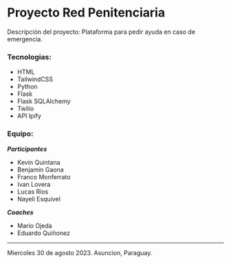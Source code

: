 # Proyecto Red Penitenciaria

Descripción del proyecto: Plataforma para pedir ayuda en caso de emergencia.


### Tecnologias: 

- HTML 
- TailwindCSS 
- Python 
- Flask
- Flask SQLAlchemy
- Twilio
- API Ipify


 ### Equipo:


***Participantes***
- Kevin Quintana
- Benjamin Gaona
- Franco Monferrato
- Ivan Lovera
- Lucas Ríos
- Nayeli Esquivel 

***Coaches***

- Mario Ojeda
- Eduardo Quiñonez


-------
Miercoles 30 de agosto 2023. Asuncion, Paraguay. 